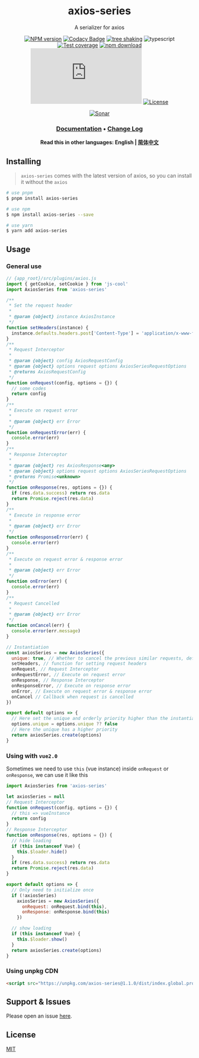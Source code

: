 <div style="text-align: center;" align="center">

# axios-series

A serializer for axios

[![NPM version][npm-image]][npm-url]
[![Codacy Badge][codacy-image]][codacy-url]
[![tree shaking][tree-shaking-image]][tree-shaking-url]
![typescript][typescript-url]
[![Test coverage][codecov-image]][codecov-url]
[![npm download][download-image]][download-url]
[![gzip][gzip-image]][gzip-url]
[![License][license-image]][license-url]

[![Sonar][sonar-image]][sonar-url]

</div>

<div style="text-align: center; margin-bottom: 20px;" align="center">

### **[Documentation](https://www.saqqdy.com/axios-series)** • **[Change Log](./CHANGELOG.md)**

**Read this in other languages: English | [简体中文](./README-zh_CN.md)**

</div>

## Installing

> `axios-series` comes with the latest version of axios, so you can install it without the `axios`

```bash
# use pnpm
$ pnpm install axios-series

# use npm
$ npm install axios-series --save

# use yarn
$ yarn add axios-series
```

## Usage

### General use

```js
// {app_root}/src/plugins/axios.js
import { getCookie, setCookie } from 'js-cool'
import AxiosSeries from 'axios-series'

/**
 * Set the request header
 *
 * @param {object} instance AxiosInstance
 */
function setHeaders(instance) {
  instance.defaults.headers.post['Content-Type'] = 'application/x-www-form-urlencoded'
}
/**
 * Request Interceptor
 *
 * @param {object} config AxiosRequestConfig
 * @param {object} options request options AxiosSeriesRequestOptions
 * @returns AxiosRequestConfig
 */
function onRequest(config, options = {}) {
  // some codes
  return config
}
/**
 * Execute on request error
 *
 * @param {object} err Error
 */
function onRequestError(err) {
  console.error(err)
}
/**
 * Response Interceptor
 *
 * @param {object} res AxiosResponse<any>
 * @param {object} options request options AxiosSeriesRequestOptions
 * @returns Promise<unknown>
 */
function onResponse(res, options = {}) {
  if (res.data.success) return res.data
  return Promise.reject(res.data)
}
/**
 * Execute in response error
 *
 * @param {object} err Error
 */
function onResponseError(err) {
  console.error(err)
}
/**
 * Execute on request error & response error
 *
 * @param {object} err Error
 */
function onError(err) {
  console.error(err)
}
/**
 * Request Cancelled
 *
 * @param {object} err Error
 */
function onCancel(err) {
  console.error(err.message)
}

// Instantiation
const axiosSeries = new AxiosSeries({
  unique: true, // Whether to cancel the previous similar requests, default: false
  setHeaders, // function for setting request headers
  onRequest, // Request Interceptor
  onRequestError, // Execute on request error
  onResponse, // Response Interceptor
  onResponseError, // Execute on response error
  onError, // Execute on request error & response error
  onCancel // Callback when request is cancelled
})

export default options => {
  // Here set the unique and orderly priority higher than the instantiation configuration
  options.unique = options.unique ?? false
  // Here the unique has a higher priority
  return axiosSeries.create(options)
}
```

### Using with `vue2.0`

Sometimes we need to use `this` (vue instance) inside `onRequest` or `onResponse`, we can use it like this

```js
import AxiosSeries from 'axios-series'

let axiosSeries = null
// Request Interceptor
function onRequest(config, options = {}) {
  // this => vueInstance
  return config
}
// Response Interceptor
function onResponse(res, options = {}) {
  // hide loading
  if (this instanceof Vue) {
    this.$loader.hide()
  }
  if (res.data.success) return res.data
  return Promise.reject(res.data)
}

export default options => {
  // Only need to initialize once
  if (!axiosSeries)
    axiosSeries = new AxiosSeries({
      onRequest: onRequest.bind(this),
      onResponse: onResponse.bind(this)
    })

  // show loading
  if (this instanceof Vue) {
    this.$loader.show()
  }
  return axiosSeries.create(options)
}
```

### Using unpkg CDN

```html
<script src="https://unpkg.com/axios-series@1.1.0/dist/index.global.prod.js"></script>
```

## Support & Issues

Please open an issue [here](https://github.com/saqqdy/axios-series/issues).

## License

[MIT](LICENSE)

[npm-image]: https://img.shields.io/npm/v/axios-series.svg?style=flat-square
[npm-url]: https://npmjs.org/package/axios-series
[codacy-image]: https://app.codacy.com/project/badge/Grade/f70d4880e4ad4f40aa970eb9ee9d0696
[codacy-url]: https://www.codacy.com/gh/saqqdy/axios-series/dashboard?utm_source=github.com&utm_medium=referral&utm_content=saqqdy/axios-series&utm_campaign=Badge_Grade
[tree-shaking-image]: https://badgen.net/bundlephobia/tree-shaking/axios-series
[tree-shaking-url]: https://bundlephobia.com/package/axios-series
[typescript-url]: https://badgen.net/badge/icon/typescript?icon=typescript&label
[codecov-image]: https://img.shields.io/codecov/c/github/saqqdy/axios-series.svg?style=flat-square
[codecov-url]: https://codecov.io/github/saqqdy/axios-series?branch=master
[download-image]: https://img.shields.io/npm/dm/axios-series.svg?style=flat-square
[download-url]: https://npmjs.org/package/axios-series
[gzip-image]: http://img.badgesize.io/https://unpkg.com/axios-series/dist/index.global.prod.js?compression=gzip&label=gzip%20size:%20JS
[gzip-url]: http://img.badgesize.io/https://unpkg.com/axios-series/dist/index.global.prod.js?compression=gzip&label=gzip%20size:%20JS
[license-image]: https://img.shields.io/badge/License-MIT-blue.svg
[license-url]: LICENSE
[sonar-image]: https://sonarcloud.io/api/project_badges/quality_gate?project=saqqdy_axios-series
[sonar-url]: https://sonarcloud.io/dashboard?id=saqqdy_axios-series
